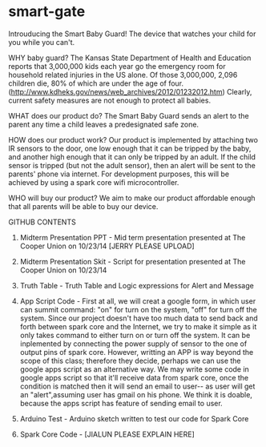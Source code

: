 smart-gate
==========

Introuducing the Smart Baby Guard! The device that watches your child for you while you can't.

WHY baby guard?
The Kansas State Department of Health and Education reports that 3,000,000 kids each year go the emergency room for household related injuries in the US alone. Of those 3,000,000, 2,096 children die, 80% of which are under the age of four. (http://www.kdheks.gov/news/web_archives/2012/01232012.htm) Clearly, current safety measures are not enough to protect all babies.

WHAT does our product do?
The Smart Baby Guard sends an alert to the parent any time a child leaves a predesignated safe zone.

HOW does our product work?
Our product is implemented by attaching two IR sensors to the door, one low enough that it can be tripped by the baby, and another high enough that it can only be tripped by an adult. If the child sensor is tripped (but not the adult sensor), then an alert will be sent to the parents' phone via internet. For development purposes, this will be achieved by using a spark core wifi microcontroller.

WHO will buy our product?
We aim to make our product affordable enough that all parents will be able to buy our device.

GITHUB CONTENTS

1. Midterm Presentation PPT - Mid term presentation presented at The Cooper Union on 10/23/14 [JERRY PLEASE UPLOAD]

2. Midterm Presentation Skit - Script for presentation presented at The Cooper Union on 10/23/14

3. Truth Table - Truth Table and Logic expressions for Alert and Message

4. App Script Code - First at all, we will creat a google form, in which user can summit command: "on" for turn on the system, "off" for turn off the system. Since our project doesn't have too much data to send back and forth between spark core and the Internet, we try to make it simple as it only takes command to either turn on or turn off the system. It can be inplemented by connecting the power supply of sensor to the one of output pins of spark core.
However, writting an APP is way beyond the scope of this class; therefore they decide, perhaps we can use the google apps script as an alternative way. We may write some code in google apps script so that it'll receive data from spark core, once the condition is matched then it will send an email to user-- as user will get an "alert",assuming user has gmail on his phone. We think it is doable, because the apps script has feature of sending email to user.

5. Arduino Test - Arduino sketch written to test our code for Spark Core

6. Spark Core Code - [JIALUN PLEASE EXPLAIN HERE]

